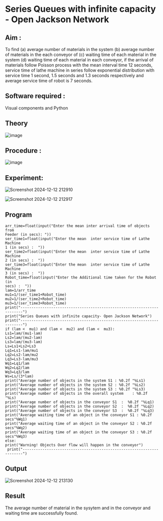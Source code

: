 # Series Queues with infinite capacity - Open Jackson Network

## Aim :
To find (a) average number of materials in the system (b) average number of materials in the each conveyor of (c) waiting time of each material in the system (d) waiting time of each material in each conveyor, if the arrival  of materials follow Poisson process with the mean interval time 12 seconds, service time of  lathe machine in series follow exponential distribution  with service time  1 second, 1.5 seconds and 1.3 seconds respectively and average service time of robot is 7 seconds.

## Software required :
Visual components and Python

## Theory

![image](https://user-images.githubusercontent.com/103921593/203239736-7b81f599-71a8-4ae7-b63e-5d98acd9ea54.png)


## Procedure :

![image](https://user-images.githubusercontent.com/103921593/203239789-bc870dce-6727-487b-a0e2-4fc3f5114889.png)


## Experiment:

![Screenshot 2024-12-12 212910](https://github.com/user-attachments/assets/06fdb54f-65f6-4fdc-9974-01dfd8ccee47)


![Screenshot 2024-12-12 212917](https://github.com/user-attachments/assets/5cd0319e-f059-4125-b94f-60466b069801)



## Program

    arr_time=float(input("Enter the mean inter arrival time of objects from 
    Feeder (in secs): "))
    ser_time1=float(input("Enter the mean  inter service time of Lathe Machine 
    1 (in secs) :  "))
    ser_time2=float(input("Enter the mean  inter service time of Lathe Machine 
    2 (in secs) :  "))
    ser_time3=float(input("Enter the mean  inter service time of Lathe Machine 
    3 (in secs) :  "))
    Robot_time=float(input("Enter the Additional time taken for the Robot (in 
    secs) :  "))
    lam=1/arr_time
    mu1=1/(ser_time1+Robot_time)
    mu2=1/(ser_time2+Robot_time)
    mu3=1/(ser_time3+Robot_time)
    print("-----------------------------------------------------------------------")
    print("Series Queues with infinite capacity- Open Jackson Network")
    print("-----------------------------------------------------------------------")
    if (lam <  mu1) and (lam <  mu2) and (lam <  mu3):
    Ls1=lam/(mu1-lam)
    Ls2=lam/(mu2-lam)
    Ls3=lam/(mu3-lam)
    Ls=Ls1+Ls2+Ls3
    Lq1=Ls1-lam/mu1
    Lq2=Ls2-lam/mu2
    Lq3=Ls3-lam/mu3
    Wq1=Lq1/lam
    Wq2=Lq2/lam
    Wq3=Lq3/lam
    Ws=Ls/(3*lam)
    print("Average number of objects in the system S1 : %0.2f "%Ls1)
    print("Average number of objects in the system S2 : %0.2f "%Ls2)
    print("Average number of objects in the system S3 : %0.2f "%Ls3)
    print("Average number of objects in the overall system    : %0.2f "%Ls)
    print("Average number of objects in the conveyor S1  :  %0.2f "%Lq1)
    print("Average number of objects in the conveyor S2  :  %0.2f "%Lq2)
    print("Average number of objects in the conveyor S3  :  %0.2f "%Lq3)
    print("Average waiting time of an object in the conveyor S1 : %0.2f 
    secs"%Wq1)
    print("Average waiting time of an object in the conveyor S2 : %0.2f 
    secs"%Wq2)
    print("Average waiting time of an object in the conveyor S3 : %0.2f 
    secs"%Wq3)
    else:
    print("Warning! Objects Over flow will happen in the conveyor")
     print("----------------------------------------------------------------------")


## Output

![Screenshot 2024-12-12 213130](https://github.com/user-attachments/assets/0d817b35-3840-41b3-9037-fc47e0d26110)


## Result

The average number of material in the sysytem and in the conveyor and waiting time are
 successfully found.
